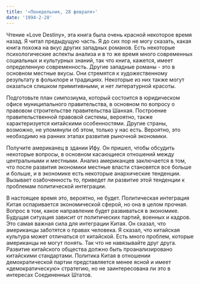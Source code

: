 ```yaml
---
title: '«Понедельник, 28 февраля»'
date: '1994-2-28'
---
```

Чтение «Love Destiny», эта книга была очень красной некоторое время назад. Я читал предыдущую часть. Я до сих пор не могу сказать, какая книга похожа на вкус других западных романов. Есть некоторые психологические аспекты анализа и в то же время много современных социальных и культурных знаний, так что книга, кажется, имеет определенную современность. Другие западные романы - это в основном местные вкусы. Они стремятся к художественному результату в фольклоре и традициях. Некоторые из них также могут оказаться слишком примитивными, и нет литературной красоты.

Подготовьте план симпозиума, который состоится в юридическом офисе муниципального правительства, в основном по вопросу о правовом строительстве правительства Шанхая. Построение правительственной правовой системы, вероятно, также характеризуется китайскими особенностями. Другие страны, возможно, не упомянули об этом, только у нас есть. Вероятно, это необходимо на ранних этапах развития рыночной экономики.

Получите американец в здании Ифу. Он пришел, чтобы обсудить некоторые вопросы, в основном касающиеся отношений между центральными и местными. Анализ американцев заключается в том, что после развития экономики местные власти становятся все больше и больше, и в экономике есть некоторые анархические тенденции. Вызывает озабоченность то, приведет ли развитие этой тенденции к проблемам политической интеграции.

В настоящее время это, вероятно, не будет. Политическая интеграция Китая оспаривается экономической сферой, но она в целом прочная. Вопрос в том, какое направление будет развиваться в экономике. Будущая ситуация зависит от политических партий, военных и кадров. Это самая важная сила для интеграции Китая. Он сказал, что американцы заботятся о правах человека. Я сказал, что китайская культура может отличаться от китайской. Есть много проблем, которые американцы не могут понять. Так что не навязывайте друг друга. Развитие китайского общества должно быть проанализировано китайскими стандартами. Политика Китая в отношении демократической партии представляется менее ясной и имеет «демократическую» стратегию, но не заинтересована ли это в интересах Соединенных Штатов.